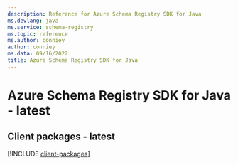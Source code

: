 ```yaml
---
description: Reference for Azure Schema Registry SDK for Java
ms.devlang: java
ms.service: schema-registry
ms.topic: reference
ms.author: conniey
author: conniey
ms.data: 09/16/2022
title: Azure Schema Registry SDK for Java
---
```

# Azure Schema Registry SDK for Java - latest

## Client packages - latest
[!INCLUDE [client-packages](schema-registry-client-index.md)]